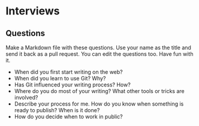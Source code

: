 # Interviews

## Questions

Make a Markdown file with these questions. Use your name as the title and send it back as a pull request. You can edit the questions too. Have fun with it.

* When did you first start writing on the web?
* When did you learn to use Git? Why?
* Has Git influenced your writing process? How?
* Where do you do most of your writing? What other tools or tricks are involved?
* Describe your process for me. How do you know when something is ready to publish? When is it done?
* How do you decide when to work in public?